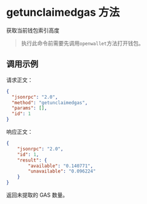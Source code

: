 ﻿# getunclaimedgas 方法

获取当前钱包索引高度

> 执行此命令前需要先调用`openwallet`方法打开钱包。



## 调用示例

请求正文：

```json
{
  "jsonrpc": "2.0",
  "method": "getunclaimedgas",
  "params": [],
  "id": 1
}
```

响应正文：

```json
{
    "jsonrpc": "2.0",
    "id": 1,
    "result": {
        "available": "0.140771",
        "unavailable": "0.096224"
    }
}
```

返回未提取的 GAS 数量。